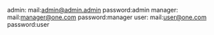 admin: mail:admin@admin.admin password:admin
manager: mail:manager@one.com password:manager
user: mail:user@one.com password:user

